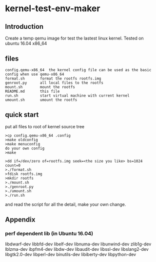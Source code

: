 kernel-test-env-maker
=====================

Introduction
------------
Create a temp qemu image for test the lastest linux kernel.
Tested on ubuntu 16.04 x86_64


files
-----
```
config.qemu-x86_64	the kernel config file can be used as the basic config when use qemu-x86_64
format.sh		format the rootfs rootfs.img
genroot.py		all local files to the rootfs
mount.sh		mount the rootfs
README.md		this file
run.sh			start virtual machine with current kernel
umount.sh		umount the rootfs
```

quick start
-----------
put all files to root of kernel source tree
```
>cp config.qemu-x86_64 .config
>make oldconfig
>make menuconfig 
do your own config
>make

>dd if=/dev/zero of=rootfs.img seek=<the size you like> bs=1024 count=0
>./format.sh
>fdisk rootfs.img
>mkdir rootfs
>./mount.sh
>./genroot.py
>./umount.sh
>./run.sh
```

and read the script for all the detail, make your own change.


Appendix
--------

### perf dependent lib (in Ubuntu 16.04) ###
libdwarf-dev libbfd-dev libelf-dev libnuma-dev libunwind-dev zlib1g-dev
lblzma-dev ibpfm4-dev libdw-dev libaudit-dev libssl-dev libslang2-dev
libgtk2.0-dev libperl-dev binutils-dev libiberty-dev libpython-dev
